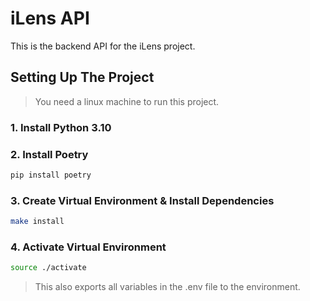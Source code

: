 # iLens API

This is the backend API for the iLens project.

## Setting Up The Project
> You need a linux machine to run this project.

### 1. Install Python 3.10

### 2. Install Poetry
```bash
pip install poetry
```

### 3. Create Virtual Environment & Install Dependencies
```bash
make install
```

### 4. Activate Virtual Environment
```bash
source ./activate
```
> This also exports all variables in the .env file to the environment.